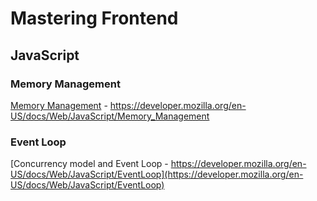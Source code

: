 # Mastering Frontend

## JavaScript

### Memory Management
[Memory Management](https://developer.mozilla.org/en-US/docs/Web/JavaScript/Memory_Management) - https://developer.mozilla.org/en-US/docs/Web/JavaScript/Memory_Management

### Event Loop
[Concurrency model and Event Loop - https://developer.mozilla.org/en-US/docs/Web/JavaScript/EventLoop](https://developer.mozilla.org/en-US/docs/Web/JavaScript/EventLoop)
